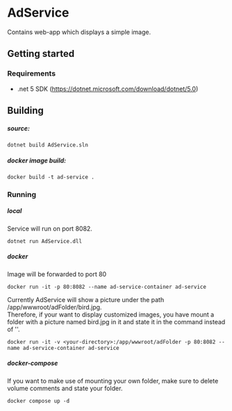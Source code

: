 ﻿# AdService
Contains web-app which displays a simple image.

## Getting started

### Requirements

- .net 5 SDK (https://dotnet.microsoft.com/download/dotnet/5.0)

## Building

##### source:
```
dotnet build AdService.sln
```

##### docker image build:
```
docker build -t ad-service .
```


### Running


##### local

Service will run on port 8082.

```
dotnet run AdService.dll
```

##### docker 
Image will be forwarded to port 80
```
docker run -it -p 80:8082 --name ad-service-container ad-service 
```

Currently AdService will show a picture under the path /app/wwwroot/adFolder/bird.jpg.  
Therefore, if your want to display customized images, you have mount a folder with a picture named bird.jpg in it and
state it in the command instead of '<your-directory>'.
```
docker run -it -v <your-directory>:/app/wwwroot/adFolder -p 80:8082 --name ad-service-container ad-service 
```

##### docker-compose

If you want to make use of mounting your own folder, make sure to delete volume comments and state your folder.
```
docker compose up -d
```


